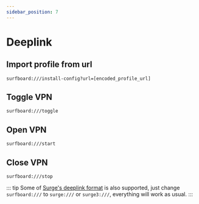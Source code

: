 ```yaml
---
sidebar_position: 7
---
```


# Deeplink

## Import profile from url

```    
surfboard:///install-config?url=[encoded_profile_url]
```

## Toggle VPN

```  
surfboard:///toggle
```

## Open VPN

```  
surfboard:///start
```

## Close VPN

```
surfboard:///stop
```

::: tip
Some of [Surge's deeplink format](https://manual.nssurge.com/others/url-scheme.html) is also supported, just change `surfboard:///` to `surge:///` or `surge3:///`, everything will work as usual.
:::
